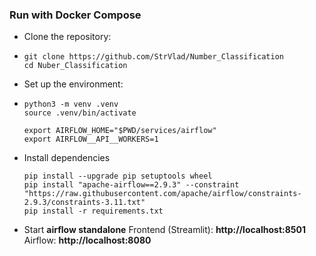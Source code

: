 ### Run with Docker Compose

- Clone the repository:
- ```
  git clone https://github.com/StrVlad/Number_Classification
  cd Nuber_Classification
  ```

- Set up the environment:
- ```
  python3 -m venv .venv
  source .venv/bin/activate
  ```
  ```
  export AIRFLOW_HOME="$PWD/services/airflow"
  export AIRFLOW__API__WORKERS=1
  ```
- Install dependencies
  ```
  pip install --upgrade pip setuptools wheel
  pip install "apache-airflow==2.9.3" --constraint "https://raw.githubusercontent.com/apache/airflow/constraints-2.9.3/constraints-3.11.txt"
  pip install -r requirements.txt
  ```
- Start
  **airflow standalone**
  Frontend (Streamlit): **http://localhost:8501**
  Airflow: **http://localhost:8080**
